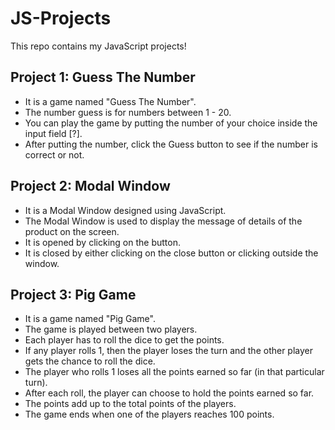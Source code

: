 # JS-Projects

This repo contains my JavaScript projects!

## Project 1: Guess The Number

- It is a game named "Guess The Number".
- The number guess is for numbers between 1 - 20.
- You can play the game by putting the number of your choice inside the input field [?].
- After putting the number, click the Guess button to see if the number is correct or not.

## Project 2: Modal Window

- It is a Modal Window designed using JavaScript.
- The Modal Window is used to display the message of details of the product on the screen.
- It is opened by clicking on the button.
- It is closed by either clicking on the close button or clicking outside the window.

## Project 3: Pig Game

- It is a game named "Pig Game".
- The game is played between two players.
- Each player has to roll the dice to get the points.
- If any player rolls 1, then the player loses the turn and the other player gets the chance to roll the dice.
- The player who rolls 1 loses all the points earned so far (in that particular turn).
- After each roll, the player can choose to hold the points earned so far.
- The points add up to the total points of the players.
- The game ends when one of the players reaches 100 points.
